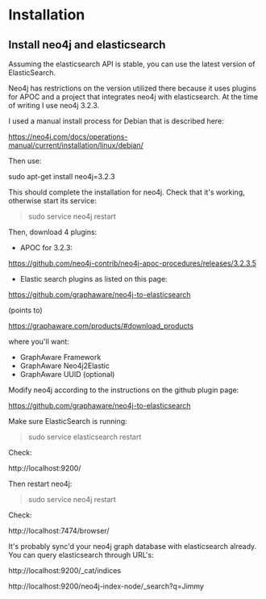 # Installation

## Install neo4j and elasticsearch

Assuming the elasticsearch API is stable, you can use the latest version of ElasticSearch.

Neo4j has restrictions on the version utilized there because it uses plugins for APOC and
a project that integrates neo4j with elasticsearch. At the time of writing I use neo4j 3.2.3. 

I used a manual install process for Debian that is described here:

https://neo4j.com/docs/operations-manual/current/installation/linux/debian/

Then use:

sudo apt-get install neo4j=3.2.3

This should complete the installation for neo4j. Check that it's working, otherwise
start its service:

> sudo service neo4j restart

Then, download 4 plugins:

- APOC for 3.2.3:

https://github.com/neo4j-contrib/neo4j-apoc-procedures/releases/3.2.3.5

- Elastic search plugins as listed on this page:

https://github.com/graphaware/neo4j-to-elasticsearch

(points to)

https://graphaware.com/products/#download_products

where you'll want:
- GraphAware Framework
- GraphAware Neo4j2Elastic
- GraphAware UUID (optional)

Modify neo4j according to the instructions on the github plugin page:

https://github.com/graphaware/neo4j-to-elasticsearch

Make sure ElasticSearch is running:

> sudo service elasticsearch restart

Check: 

http://localhost:9200/

Then restart neo4j:

> sudo service neo4j restart

Check:

http://localhost:7474/browser/

It's probably sync'd your neo4j graph database with elasticsearch already. 
You can query elasticsearch through URL's:

http://localhost:9200/_cat/indices

http://localhost:9200/neo4j-index-node/_search?q=Jimmy


